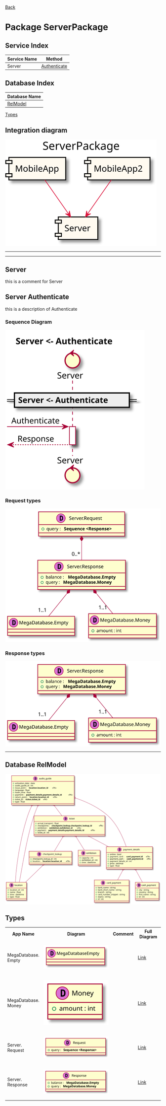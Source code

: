 
[Back](../README.md)
# Package ServerPackage

## Service Index
| Service Name | Method |
----|----
Server | [Authenticate](#Server-Authenticate) |

## Database Index
| Database Name |
----|
| [RelModel](#Database-RelModel) |

[Types](#Types)

## Integration diagram

![](ServerPackage_integration.svg)

---



---




## Server
this is a comment for Server




## Server Authenticate

this is a description of Authenticate

### Sequence Diagram
![](ServerAuthenticate.svg)

### Request types


![](ServerAuthenticatedata-model-parameter0.svg)


### Response types


![](ServerAuthenticatedata-model-response0.svg)


---



## Database RelModel

![](RelModeldb.svg)


## Types
<table>
<tr>
<th>App Name</th>
<th>Diagram</th>
<th>Comment</th>
<th>Full Diagram</th>
</tr>


<tr>
<td>

MegaDatabase.<br>Empty
</td>
<td>

![](SimpleEmptydata-model1.svg)
</td>
<td> 

 
</td>
<td>

[Link](Full-Emptydata-model1.svg)
</td>
</tr>
<tr>
<td>

MegaDatabase.<br>Money
</td>
<td>

![](SimpleMoneydata-model1.svg)
</td>
<td> 

 
</td>
<td>

[Link](Full-Moneydata-model1.svg)
</td>
</tr>
<tr>
<td>

Server.<br>Request
</td>
<td>

![](SimpleRequestdata-model1.svg)
</td>
<td> 

 
</td>
<td>

[Link](Full-Requestdata-model1.svg)
</td>
</tr>
<tr>
<td>

Server.<br>Response
</td>
<td>

![](SimpleResponsedata-model1.svg)
</td>
<td> 

 
</td>
<td>

[Link](Full-Responsedata-model1.svg)
</td>
</tr>
</table>
